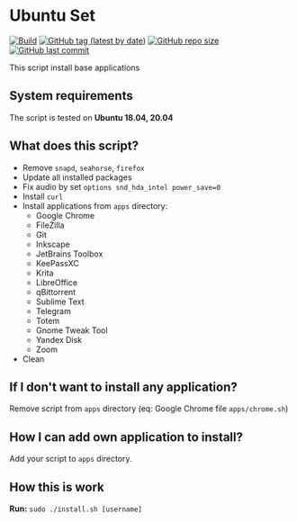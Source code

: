 # Ubuntu Set

[![Build](https://github.com/lavrenov/ubuntu-set/workflows/Build/badge.svg)](https://github.com/lavrenov/ubuntu-set)
[![GitHub tag (latest by date)](https://img.shields.io/github/v/tag/lavrenov/ubuntu-set?label=version)](https://github.com/lavrenov/ubuntu-set)
[![GitHub repo size](https://img.shields.io/github/repo-size/lavrenov/ubuntu-set)](https://github.com/lavrenov/ubuntu-set)
[![GitHub last commit](https://img.shields.io/github/last-commit/lavrenov/ubuntu-set)](https://github.com/lavrenov/ubuntu-set/commits/main)

This script install base applications

## System requirements

The script is tested on **Ubuntu 18.04, 20.04**

## What does this script?

- Remove `snapd`, `seahorse`, `firefox`
- Update all installed packages
- Fix audio by set `options snd_hda_intel power_save=0`
- Install `curl`
- Install applications from `apps` directory:
  - Google Chrome
  - FileZilla
  - Git
  - Inkscape
  - JetBrains Toolbox
  - KeePassXC
  - Krita
  - LibreOffice
  - qBittorrent
  - Sublime Text
  - Telegram
  - Totem
  - Gnome Tweak Tool
  - Yandex Disk
  - Zoom
- Clean

## If I don't want to install any application?

Remove script from `apps` directory (eq: Google Chrome file `apps/chrome.sh`)

## How I can add own application to install?

Add your script to `apps` directory.

## How this is work

**Run:** `sudo ./install.sh [username]`
